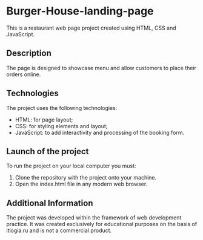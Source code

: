 # Burger-House-landing-page
This is a restaurant web page project created using HTML, CSS and JavaScript.

## Description
  The page is designed to showcase menu and allow customers to place their orders online.
  
## Technologies
  The project uses the following technologies:
* HTML: for page layout;
* CSS: for styling elements and layout;
* JavaScript: to add interactivity and processing of the booking form.
  
## Launch of the project
  To run the project on your local computer you must:
1. Clone the repository with the project onto your machine.
2. Open the index.html file in any modern web browser.
   
## Additional Information
  The project was developed within the framework of web development practice. It was created exclusively for educational purposes on the basis of itlogia.ru and is not a commercial product.
